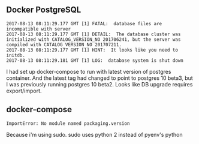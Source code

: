 ## Docker PostgreSQL
```
2017-08-13 08:11:29.177 GMT [1] FATAL:  database files are incompatible with server
2017-08-13 08:11:29.177 GMT [1] DETAIL:  The database cluster was initialized with CATALOG_VERSION_NO 201706241, but the server was compiled with CATALOG_VERSION_NO 201707211.
2017-08-13 08:11:29.177 GMT [1] HINT:  It looks like you need to initdb.
2017-08-13 08:11:29.181 GMT [1] LOG:  database system is shut down
```
I had set up docker-compose to run with latest version of postgres container.
And the latest tag had changed to point to postgres 10 beta3, but I was previously running postgres 10 beta2.
Looks like DB upgrade requires export/import.


## docker-compose
```
ImportError: No module named packaging.version
```
Because i'm using sudo. sudo uses python 2 instead of pyenv's python